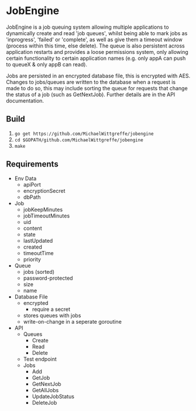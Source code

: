# JobEngine

JobEngine is a job queuing system allowing multiple applications to dynamically create and read 'job queues', whilst being able to mark jobs as 'inprogress', 'failed' or 'complete', as well as give them a timeout window (process within this time, else delete). The queue is also persistent across application restarts and provides a loose permissions system, only allowing certain functionality to certain application names (e.g. only appA can push to queueX & only appB can read).

Jobs are persisted in an encrypted database file, this is encrypted with AES. Changes to jobs/queues are written to the database when a request is made to do so, this may include sorting the queue for requests that change the status of a job (such as GetNextJob). Further details are in the API documentation.

## Build
1. ```go get https://github.com/MichaelWittgreffe/jobengine```
2. ```cd $GOPATH/github.com/MichaelWittgreffe/jobengine```
3. ```make```

## Requirements
- Env Data
    - apiPort
    - encryptionSecret
    - dbPath
- Job
    - jobKeepMinutes
    - jobTimeoutMinutes
    - uid
    - content
    - state
    - lastUpdated
    - created
    - timeoutTime
    - priority
- Queue
    - jobs (sorted)
    - password-protected
    - size
    - name
- Database File
    - encrypted
        - require a secret
    - stores queues with jobs
    - write-on-change in a seperate goroutine
- API
    - Queues
        - Create
        - Read
        - Delete
    - Test endpoint
    - Jobs
        - Add
        - GetJob
        - GetNextJob
        - GetAllJobs
        - UpdateJobStatus
        - DeleteJob